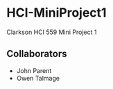 # HCI-MiniProject1
Clarkson HCI 559 Mini Project 1


## Collaborators
 - John Parent
 - Owen Talmage

